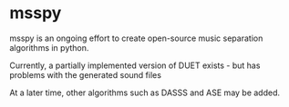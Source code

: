 # msspy
msspy is an ongoing effort to create open-source music separation algorithms
in python.

Currently, a partially implemented version of DUET exists - but has problems with
the generated sound files

At a later time, other algorithms such as DASSS and ASE may be added.